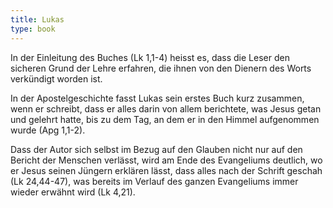 ```yaml
---
title: Lukas
type: book
---
```


In der Einleitung des Buches (Lk 1,1-4) heisst es, dass die Leser den sicheren Grund der Lehre erfahren, die ihnen von den Dienern des Worts verkündigt worden ist.

In der Apostelgeschichte fasst Lukas sein erstes Buch kurz zusammen, wenn er schreibt, dass er alles darin von allem berichtete, was Jesus getan und gelehrt hatte, bis zu dem Tag, an dem er in den Himmel aufgenommen wurde (Apg 1,1-2).

Dass der Autor sich selbst im Bezug auf den Glauben nicht nur auf den Bericht der Menschen verlässt, wird am Ende des Evangeliums deutlich, wo er Jesus seinen Jüngern erklären lässt, dass alles nach der Schrift geschah (Lk 24,44-47), was bereits im Verlauf des ganzen Evangeliums immer wieder erwähnt wird (Lk 4,21).


